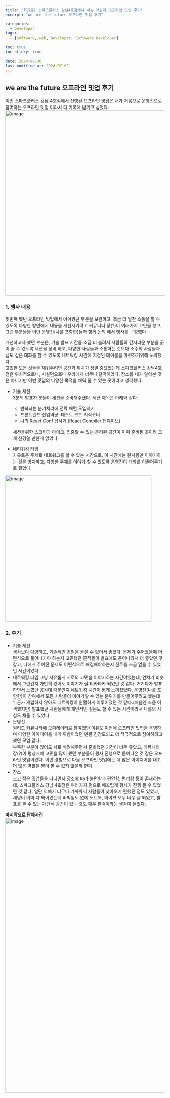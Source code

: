 ```yaml
---
title: "회고글) 스파크플러스 강남4호점에서 하는 개발자 오프라인 밋업 후기"
excerpt: "we are the future 오프라인 밋업 후기"

categories:
  - Developer
tags:
  - [Software, web, Developer, Software Developer]

toc: true
toc_sticky: true
 
date: 2024-06-30
last_modified_at: 2024-07-02
---
```


## we are the future 오프라인 밋업 후기
이번 스파크플러스 강남 4호점에서 진행된 오프라인 밋업은 내가 처음으로 운영진으로 참여하는 오프라인 밋업 이라서 더 기록에 남기고 싶었다.    
<img width="585" alt="image" src="https://github.com/user-attachments/assets/e0545a4c-d311-4e5c-8c25-4b624200a05c">

### 1. 행사 내용
첫번째 했던 오프라인 밋업에서 아쉬웠던 부분을 보완하고, 조금 더 알찬 소통을 할 수 있도록 다양한 방면에서 내용을 개선시키려고 커뮤니티 장(?)이 여러가지 고민을 했고, 그런 부분들을 이번 운영진(나를 포함한)들과 함께 논의 해서 행사를 구성했다.      
    
개선하고자 했던 부분은, 기술 발표 시간을 조금 더 늘려서 사람들의 간지러운 부분을 긁어 줄 수 있도록 세션을 정비 하고, 다양한 사람들과 소통하는 것보다 소수의 사람들과 심도 깊은 대화를 할 수 있도록 네트워킹 시간에 지정된 테이블을 마련하기위해 노력했다.    
고민한 모든 것들을 채워주려면 공간과 위치가 정말 중요했는데 스파크플러스 강남4호점은 위치적으로나, 시설면으로나 우리에게 너무나 찰떡이었다. 장소를 내가 알아본 것은 아니지만 이번 밋업의 다양한 목적을 채워 줄 수 있는 곳이라고 생각했다.    
     
- 기술 세션    
  3분의 발표자 분들이 세션을 준비해주셨다. 세션 제목은 아래와 같다.
  - 반복되는 분기처리에 전략 패턴 도입하기
  - 프론트엔드 산업역군! 테스트 코드 시식코너
  - 나의 React Conf 답사기 (React Compiler 딥다이브)    
  
  세션을위한 스크린과 마이크, 집중할 수 있는 분리된 공간이 이미 준비된 곳이라 크게 신경쓸 만한게 없었다.

- 네티워킹 타임    
  자유로운 주제로 네트워크를 할 수 있는 시간으로, 이 시간에는 한사람만 이야기하는 것을 방지하고, 다양한 주제를 이야기 할 수 있도록 운영진이 대화를 이끌어주기로 했었다.    

<img width="462" alt="image" src="https://github.com/user-attachments/assets/2ab12209-2e91-4cf5-ab1f-d48065dbf6f8">

### 2. 후기
- 기술 세션    
  생각보다 다양하고, 기술적인 경험을 들을 수 있어서 좋았다. 문제가 주어졌을때 어떤식으로 풀어나가야 하는지 고민했던 흔적들이 발표에도 묻어나와서 더 좋았던 것 같고, 나에게 주어진 문제도 어떤식으로 해결해야하는지 힌트를 조금 얻을 수 있었던 시간이었다.     
- 네트워킹 타임
  그냥 자유롭게 서로의 고민을 이야기하는 시간이었는데, 연차가 비슷해서 그런건지 가만히 있어도 이야기가 잘 티카타카 되었던 것 같다. 거기다가 발표하면서 느꼈던 공감대 때문인지 네트워킹 시간이 짧게 느껴졌었다. 운영진(나를 포함한)이 참여해서 모든 사람들이 이야기할 수 있는 분위기를 만들어주려고 했는데 누군가 개입하지 않아도 네트워킹이 원활하게 이루어졌던 것 같다.(처음엔 초큼 어색했지만) 발표했던 사람들에게 개인적인 질문도 할 수 있는 시간이라서 나름의 사심도 채울 수 있었다.
- 운영진    
  원티드 커뮤니티에 오퍼레이터로 참여했던 이유도 이번에 오프라인 밋업을 운영하며 다양한 아이디어를 내기 위함이었던 만큼 긴장도되고 더 적극적으로 참여하려고 했던 모임 같다.     
  부족한 부분이 있어도 서로 배려해주면서 준비했던 기간이 너무 좋았고, 커뮤니티 장(?)이 평상시에 고민을 많이 했던 부분들이 행사 진행으로 묻어나온 것 같은 오프라인 밋업이었다. 이번 경험으로 다음 오프라인 밋업에는 더 많은 아이디어를 내고 더 많은 역할을 맡아 볼 수 있지 않을까 한다.
- 장소     
  크고 작은 밋업들을 다니면서 장소에 따라 불편함과 편안함, 편리함 등이 존재하는데, 스파크플러스 강남 4호점은 여러가지 면으로 매끄럽게 행사가 진행 될 수 있었던 것 같다.
  일단 역에서 너무나 가까워서 사람들이 찾아오기 편했던 점도 있었고, 세팅이 이미 다 되어있는데 버벅임도 없이 노트북, 마이크 모두 너무 잘 되었고, 발표를 볼 수 있는 계단식 공간이 있는 것도 매우 찰떡이라는 생각이 들었다.


**마지막으로 단체사진**    
<img width="868" alt="image" src="https://github.com/user-attachments/assets/73026110-2af7-4fe3-98e9-a721ab3cfe00">